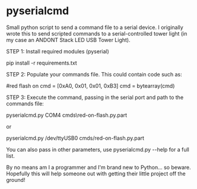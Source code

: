 # pyserialcmd
Small python script to send a command file to a serial device. I originally wrote this to send scripted commands to a serial-controlled tower light (in my case an ANDONT Stack LED USB Tower Light).

STEP 1: Install required modules (pyserial)

pip install -r requirements.txt


STEP 2: Populate your commands file. This could contain code such as:

#red flash on
cmd = [0xA0, 0x01, 0x01, 0xB3]
cmd = bytearray(cmd)


STEP 3: Execute the command, passing in the serial port and path to the commands file:

pyserialcmd.py COM4 cmds\red-on-flash.py.part

or

pyserialcmd.py /dev/ttyUSB0 cmds/red-on-flash.py.part

You can also pass in other parameters, use pyserialcmd.py --help for a full list.

By no means am I a programmer and I'm brand new to Python... so beware. Hopefully this will help someone out with getting their little project off the ground!
